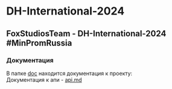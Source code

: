 # DH-International-2024
## FoxStudiosTeam - DH-International-2024 #MinPromRussia

### Документация 
В папке [doc](doc/) находится документация к проекту:
    <br> Документация к апи - [api.md](https://github.com/FoxStudiosTeam/DH-International-2024/blob/main/doc/api.md)